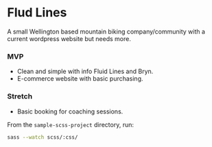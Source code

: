 # Flud Lines
A small Wellington based mountain biking company/community with a current wordpress website but needs more.

### MVP
  * Clean and simple with info Fluid Lines and Bryn.
  * E-commerce website with basic purchasing. 

### Stretch
  * Basic booking for coaching sessions.

From the `sample-scss-project` directory, run:
```bash
sass --watch scss/:css/
```
